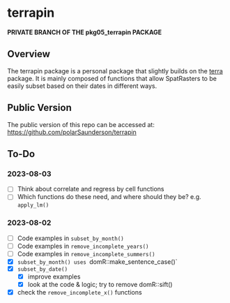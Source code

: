 # terrapin

**PRIVATE BRANCH OF THE pkg05_terrapin PACKAGE**

## Overview
The terrapin package is a personal package that slightly builds on the [terra](https://rspatial.org) package. It is mainly composed of functions that allow SpatRasters to be easily subset based on their dates in different ways.

## Public Version
The public version of this repo can be accessed at: 
  https://github.com/polarSaunderson/terrapin

## To-Do
### 2023-08-03
- [ ] Think about correlate and regress by cell functions
 - [ ] Which functions do these need, and where should they be? e.g. `apply_lm()`

### 2023-08-02
- [ ] Code examples in `subset_by_month()`
- [ ] Code examples in `remove_incomplete_years()`
- [ ] Code examples in `remove_incomplete_summers()`
- [X] `subset_by_month() uses `domR::make_sentence_case()`
- [X] `subset_by_date()`
  - [X] improve examples
  - [X] look at the code & logic; try to remove domR::sift()
- [X] check the `remove_incomplete_x()` functions
